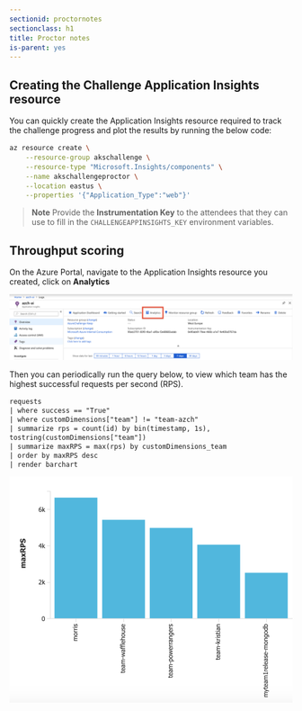 ```yaml
---
sectionid: proctornotes
sectionclass: h1
title: Proctor notes
is-parent: yes
---
```


## Creating the Challenge Application Insights resource

You can quickly create the Application Insights resource required to track the challenge progress and plot the results by running the below code:

```sh
az resource create \
    --resource-group akschallenge \
    --resource-type "Microsoft.Insights/components" \
    --name akschallengeproctor \
    --location eastus \
    --properties '{"Application_Type":"web"}'  
```

> **Note** Provide the **Instrumentation Key** to the attendees that they can use to fill in the `CHALLENGEAPPINSIGHTS_KEY` environment variables.

<!--
## Availability scoring

On the Azure Portal, navigate to the Application Insights resource you created, click on **Availability** then click on **Add test**.

![Click on Availability](media/availability-scoring-1.png)

Then create a URL ping test to each team's public order capture API swagger endpoint `http://<public ip of order capture api>/swagger`

![Create a test](media/availability-scoring-2.png)
-->

## Throughput scoring

On the Azure Portal, navigate to the Application Insights resource you created, click on **Analytics**

![Click on Analytics](media/challenge-tracking-analytics.png)

Then you can periodically run the query below, to view which team has the highest successful requests per second (RPS).

```
requests
| where success == "True"
| where customDimensions["team"] != "team-azch"
| summarize rps = count(id) by bin(timestamp, 1s), tostring(customDimensions["team"])
| summarize maxRPS = max(rps) by customDimensions_team
| order by maxRPS desc
| render barchart
```

![Bar chart of requests per second](media/rps.png)